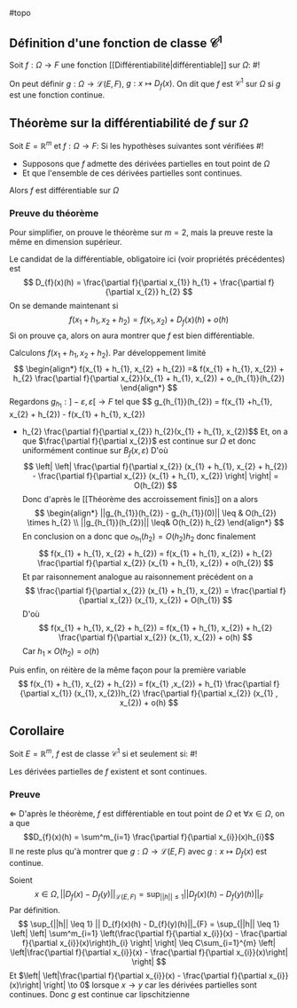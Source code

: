 #topo
## Définition d'une fonction de classe $\mathcal C^1$
Soit $f:\Omega \to F$ une fonction [[Différentiabilité|différentiable]] sur $\Omega$: #!

On peut définir $g: \Omega \to \mathcal L(E, F)$, $g: x \mapsto D_{f}(x)$. On dit que $f$ est $\mathcal C^1$ sur $\Omega$ si $g$ est une fonction continue.

## Théorème sur la différentiabilité de $f$ sur $\Omega$
Soit $E = \mathbb{R}^m$ et $f: \Omega \to F$: Si les hypothèses suivantes sont vérifiées #!

- Supposons que $f$ admette des dérivées partielles en tout point de $\Omega$
- Et que l'ensemble de ces dérivées partielles sont continues.

Alors $f$ est différentiable sur $\Omega$

### Preuve du théorème
Pour simplifier, on prouve le théorème sur $m=2$, mais la preuve reste la même en dimension supérieur.

Le candidat de la différentiable, obligatoire ici (voir propriétés précédentes) est
$$
D_{f}(x)(h) = \frac{\partial f}{\partial x_{1}} h_{1} + \frac{\partial f}{\partial x_{2}} h_{2}
$$
On se demande maintenant si
$$
f(x_{1} + h_{1}, x_{2} + h_{2}) = f(x_{1}, x_{2}) + D_{f}(x)(h) + o(h)
$$
Si on prouve ça, alors on aura montrer que $f$ est bien différentiable.

Calculons $f(x_{1} + h_{1}, x_{2} + h_{2})$. Par développement limité
$$
\begin{align*}
f(x_{1} + h_{1}, x_{2} + h_{2}) =& f(x_{1} + h_{1}, x_{2}) + h_{2} \frac{\partial f}{\partial x_{2}}(x_{1} + h_{1}, x_{2}) + o_{h_{1}}(h_{2})
\end{align*}
$$
Regardons $g_{h_{1}}: ]-\varepsilon, \varepsilon[ \to F$ tel que
$$
g_{h_{1}}(h_{2}) = f(x_{1} +h_{1}, x_{2} + h_{2}) - f(x_{1} + h_{1}, x_{2})
 - h_{2} \frac{\partial f}{\partial x_{2}} h_{2}(x_{1} + h_{1}, x_{2})$$
Et, on a que $\frac{\partial f}{\partial x_{2}}$ est continue sur $\Omega$ et donc uniformément continue sur $B_{f}(x, \varepsilon)$
D'où
$$
\left| \left| \frac{\partial f}{\partial x_{2}} (x_{1} + h_{1}, x_{2} + h_{2}) -  \frac{\partial f}{\partial x_{2}} (x_{1} + h_{1}, x_{2}) \right|  \right| = O(h_{2}) 
$$
Donc d'après le [[Théorème des accroissement finis]] on a alors
$$
\begin{align*}
||g_{h_{1}}(h_{2}) - g_{h_{1}}(0)|| \leq & O(h_{2}) \times h_{2} \\
||g_{h_{1}}(h_{2})|| \leq& O(h_{2}) h_{2}
\end{align*}
$$
En conclusion on a donc que $o_{h_{1}}(h_{2}) = O(h_{2})h_{2}$ donc finalement
$$
f(x_{1} + h_{1}, x_{2} + h_{2}) = f(x_{1} + h_{1}, x_{2}) + h_{2} \frac{\partial f}{\partial x_{2}} (x_{1} + h_{1}, x_{2}) + o(h_{2})
$$
Et par raisonnement analogue au raisonnement précédent on a
$$
\frac{\partial f}{\partial x_{2}} (x_{1} + h_{1}, x_{2}) = \frac{\partial f}{\partial x_{2}} (x_{1}, x_{2}) + O(h_{1})
$$
D'où
$$
f(x_{1} + h_{1}, x_{2} + h_{2}) = f(x_{1} + h_{1}, x_{2}) + h_{2} \frac{\partial f}{\partial x_{2}} (x_{1}, x_{2}) + o(h) 
$$
Car $h_{1} \times O(h_{2}) = o(h)$

Puis enfin, on réitère de la même façon pour la première variable
$$
f(x_{1} + h_{1}, x_{2} + h_{2}) = f(x_{1} ,x_{2}) + h_{1} \frac{\partial f}{\partial x_{1}} (x_{1}, x_{2})h_{2} \frac{\partial f}{\partial x_{2}} (x_{1} , x_{2}) + o(h) 
$$


## Corollaire
Soit $E=\mathbb{R}^m$, $f$ est de classe $\mathcal C ^ 1$ si et seulement si: #!

Les dérivées partielles de $f$ existent et sont continues.

### Preuve
$\Leftarrow$ D'après le théorème, $f$ est différentiable en tout point de $\Omega$ et $\forall x \in \Omega$, on a que 
$$D_{f}(x)(h) = \sum^m_{i=1} \frac{\partial f}{\partial x_{i}}(x)h_{i}$$
Il ne reste plus qu'à montrer que $g: \Omega \to \mathcal L(E, F)$ avec $g: x \mapsto D_{f}(x)$ est continue.

Soient $$x \in \Omega, ||D_{f}(x) - D_{f}(y)||_{\mathcal L(E, F)} = \sup_{||h|| \leq 1} || D_{f}(x)(h) - D_{f}(y)(h)||_{F}$$
Par définition.
$$
\sup_{||h|| \leq 1} || D_{f}(x)(h) - D_{f}(y)(h)||_{F} = \sup_{||h|| \leq 1} \left| \left| \sum^m_{i=1} \left(\frac{\partial f}{\partial x_{i}}(x) - \frac{\partial f}{\partial x_{i}}(x)\right)h_{i} \right|  \right| \leq C\sum_{i=1}^{m} \left| \left|\frac{\partial f}{\partial x_{i}}(x) - \frac{\partial f}{\partial x_{i}}(x)\right|  \right|
$$
Et $\left| \left|\frac{\partial f}{\partial x_{i}}(x) - \frac{\partial f}{\partial x_{i}}(x)\right|  \right| \to 0$ lorsque $x \to y$ car les dérivées partielles sont continues.
Donc $g$ est continue car lipschitzienne


